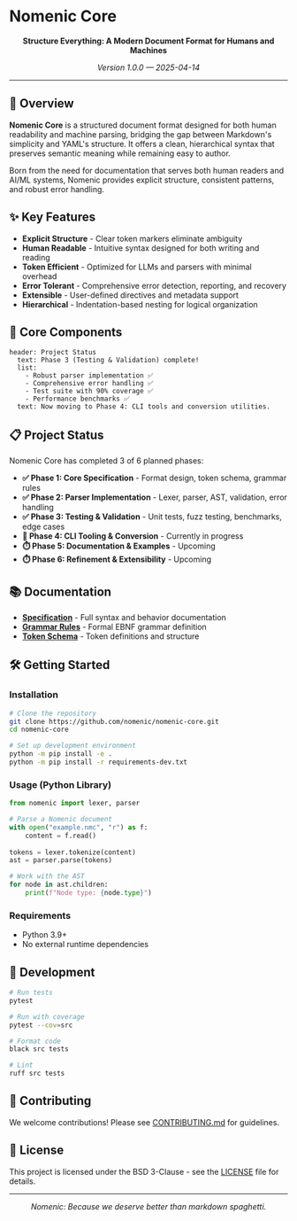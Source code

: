 # Nomenic Core

<p align="center"><strong>Structure Everything: A Modern Document Format for Humans and Machines</strong></p>

<p align="center">
  <em>Version 1.0.0 — 2025-04-14</em>
</p>

---

## 🚀 Overview

**Nomenic Core** is a structured document format designed for both human readability and machine parsing, bridging the gap between Markdown's simplicity and YAML's structure. It offers a clean, hierarchical syntax that preserves semantic meaning while remaining easy to author.

Born from the need for documentation that serves both human readers and AI/ML systems, Nomenic provides explicit structure, consistent patterns, and robust error handling.

## ✨ Key Features

- **Explicit Structure** - Clear token markers eliminate ambiguity
- **Human Readable** - Intuitive syntax designed for both writing and reading
- **Token Efficient** - Optimized for LLMs and parsers with minimal overhead
- **Error Tolerant** - Comprehensive error detection, reporting, and recovery
- **Extensible** - User-defined directives and metadata support
- **Hierarchical** - Indentation-based nesting for logical organization

## 🔧 Core Components

```
header: Project Status
  text: Phase 3 (Testing & Validation) complete!
  list:
    - Robust parser implementation ✅
    - Comprehensive error handling ✅
    - Test suite with 90% coverage ✅
    - Performance benchmarks ✅
  text: Now moving to Phase 4: CLI tools and conversion utilities.
```

## 📋 Project Status

Nomenic Core has completed 3 of 6 planned phases:

- **✅ Phase 1: Core Specification** - Format design, token schema, grammar rules
- **✅ Phase 2: Parser Implementation** - Lexer, parser, AST, validation, error handling
- **✅ Phase 3: Testing & Validation** - Unit tests, fuzz testing, benchmarks, edge cases
- **🔄 Phase 4: CLI Tooling & Conversion** - Currently in progress
- **⏱️ Phase 5: Documentation & Examples** - Upcoming
- **⏱️ Phase 6: Refinement & Extensibility** - Upcoming

## 📚 Documentation

- **[Specification](spec/NOMENIC-CORE.md)** - Full syntax and behavior documentation
- **[Grammar Rules](spec/GRAMMAR.md)** - Formal EBNF grammar definition
- **[Token Schema](spec/TOKEN-SCHEMA.nmc)** - Token definitions and structure

## 🛠️ Getting Started

### Installation

```bash
# Clone the repository
git clone https://github.com/nomenic/nomenic-core.git
cd nomenic-core

# Set up development environment
python -m pip install -e .
python -m pip install -r requirements-dev.txt
```

### Usage (Python Library)

```python
from nomenic import lexer, parser

# Parse a Nomenic document
with open("example.nmc", "r") as f:
    content = f.read()
    
tokens = lexer.tokenize(content)
ast = parser.parse(tokens)

# Work with the AST
for node in ast.children:
    print(f"Node type: {node.type}")
```

### Requirements

- Python 3.9+
- No external runtime dependencies

## 🧪 Development 

```bash
# Run tests
pytest

# Run with coverage
pytest --cov=src

# Format code
black src tests

# Lint
ruff src tests
```

## 🤝 Contributing

We welcome contributions! Please see [CONTRIBUTING.md](CONTRIBUTING.md) for guidelines.

## 📄 License

This project is licensed under the BSD 3-Clause - see the [LICENSE](LICENSE) file for details.

---

<p align="center">
  <em>Nomenic: Because we deserve better than markdown spaghetti.</em>
</p> 